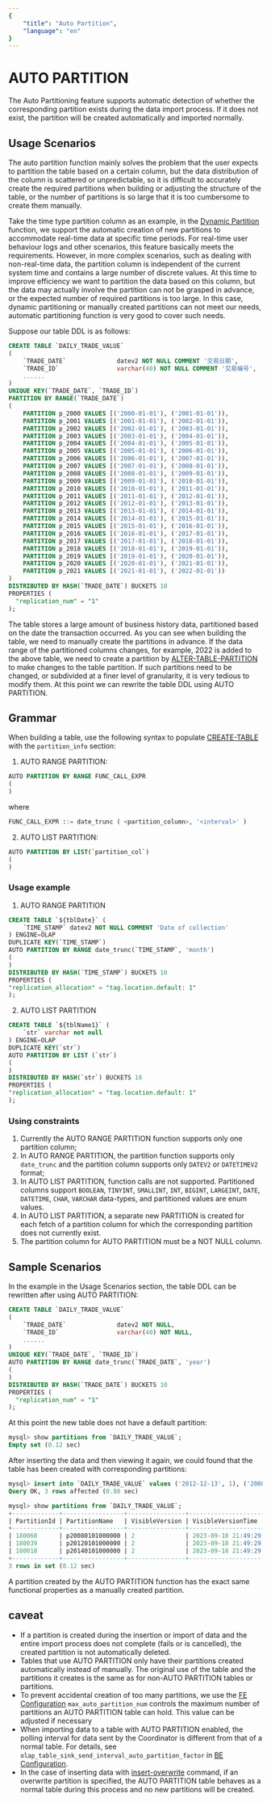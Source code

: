 ```yaml
---
{
    "title": "Auto Partition",
    "language": "en"
}
---
```


<!-- 
Licensed to the Apache Software Foundation (ASF) under one
or more contributor license agreements.  See the NOTICE file
distributed with this work for additional information
regarding copyright ownership.  The ASF licenses this file
to you under the Apache License, Version 2.0 (the
"License"); you may not use this file except in compliance
with the License.  You may obtain a copy of the License at

  http://www.apache.org/licenses/LICENSE-2.0

Unless required by applicable law or agreed to in writing,
software distributed under the License is distributed on an
"AS IS" BASIS, WITHOUT WARRANTIES OR CONDITIONS OF ANY
KIND, either express or implied.  See the License for the
specific language governing permissions and limitations
under the License.
-->

# AUTO PARTITION

<version since="2.1">

</version>

The Auto Partitioning feature supports automatic detection of whether the corresponding partition exists during the data import process. If it does not exist, the partition will be created automatically and imported normally.

## Usage Scenarios

The auto partition function mainly solves the problem that the user expects to partition the table based on a certain column, but the data distribution of the column is scattered or unpredictable, so it is difficult to accurately create the required partitions when building or adjusting the structure of the table, or the number of partitions is so large that it is too cumbersome to create them manually.

Take the time type partition column as an example, in the [Dynamic Partition](./dynamic-partition) function, we support the automatic creation of new partitions to accommodate real-time data at specific time periods. For real-time user behaviour logs and other scenarios, this feature basically meets the requirements. However, in more complex scenarios, such as dealing with non-real-time data, the partition column is independent of the current system time and contains a large number of discrete values. At this time to improve efficiency we want to partition the data based on this column, but the data may actually involve the partition can not be grasped in advance, or the expected number of required partitions is too large. In this case, dynamic partitioning or manually created partitions can not meet our needs, automatic partitioning function is very good to cover such needs.

Suppose our table DDL is as follows:

```sql
CREATE TABLE `DAILY_TRADE_VALUE`
(
    `TRADE_DATE`              datev2 NOT NULL COMMENT '交易日期',
    `TRADE_ID`                varchar(40) NOT NULL COMMENT '交易编号',
    ......
)
UNIQUE KEY(`TRADE_DATE`, `TRADE_ID`)
PARTITION BY RANGE(`TRADE_DATE`)
(
    PARTITION p_2000 VALUES [('2000-01-01'), ('2001-01-01')),
    PARTITION p_2001 VALUES [('2001-01-01'), ('2002-01-01')),
    PARTITION p_2002 VALUES [('2002-01-01'), ('2003-01-01')),
    PARTITION p_2003 VALUES [('2003-01-01'), ('2004-01-01')),
    PARTITION p_2004 VALUES [('2004-01-01'), ('2005-01-01')),
    PARTITION p_2005 VALUES [('2005-01-01'), ('2006-01-01')),
    PARTITION p_2006 VALUES [('2006-01-01'), ('2007-01-01')),
    PARTITION p_2007 VALUES [('2007-01-01'), ('2008-01-01')),
    PARTITION p_2008 VALUES [('2008-01-01'), ('2009-01-01')),
    PARTITION p_2009 VALUES [('2009-01-01'), ('2010-01-01')),
    PARTITION p_2010 VALUES [('2010-01-01'), ('2011-01-01')),
    PARTITION p_2011 VALUES [('2011-01-01'), ('2012-01-01')),
    PARTITION p_2012 VALUES [('2012-01-01'), ('2013-01-01')),
    PARTITION p_2013 VALUES [('2013-01-01'), ('2014-01-01')),
    PARTITION p_2014 VALUES [('2014-01-01'), ('2015-01-01')),
    PARTITION p_2015 VALUES [('2015-01-01'), ('2016-01-01')),
    PARTITION p_2016 VALUES [('2016-01-01'), ('2017-01-01')),
    PARTITION p_2017 VALUES [('2017-01-01'), ('2018-01-01')),
    PARTITION p_2018 VALUES [('2018-01-01'), ('2019-01-01')),
    PARTITION p_2019 VALUES [('2019-01-01'), ('2020-01-01')),
    PARTITION p_2020 VALUES [('2020-01-01'), ('2021-01-01')),
    PARTITION p_2021 VALUES [('2021-01-01'), ('2022-01-01'))
)
DISTRIBUTED BY HASH(`TRADE_DATE`) BUCKETS 10
PROPERTIES (
  "replication_num" = "1"
);
```

The table stores a large amount of business history data, partitioned based on the date the transaction occurred. As you can see when building the table, we need to manually create the partitions in advance. If the data range of the partitioned columns changes, for example, 2022 is added to the above table, we need to create a partition by [ALTER-TABLE-PARTITION](../../sql-manual/sql-reference/Data-Definition-Statements/Alter/ALTER-TABLE-PARTITION) to make changes to the table partition. If such partitions need to be changed, or subdivided at a finer level of granularity, it is very tedious to modify them. At this point we can rewrite the table DDL using AUTO PARTITION.

## Grammar

When building a table, use the following syntax to populate [CREATE-TABLE](../../sql-manual/sql-reference/Data-Definition-Statements/Create/CREATE-TABLE) with the `partition_info` section:

1. AUTO RANGE PARTITION:

  ```sql
  AUTO PARTITION BY RANGE FUNC_CALL_EXPR
  (
  )
  ```
  where
  ```sql
  FUNC_CALL_EXPR ::= date_trunc ( <partition_column>, '<interval>' )
  ```

2. AUTO LIST PARTITION:

  ```sql
  AUTO PARTITION BY LIST(`partition_col`)
  (
  )
  ```

### Usage example

1. AUTO RANGE PARTITION

  ```sql
  CREATE TABLE `${tblDate}` (
      `TIME_STAMP` datev2 NOT NULL COMMENT 'Date of collection'
  ) ENGINE=OLAP
  DUPLICATE KEY(`TIME_STAMP`)
  AUTO PARTITION BY RANGE date_trunc(`TIME_STAMP`, 'month')
  (
  )
  DISTRIBUTED BY HASH(`TIME_STAMP`) BUCKETS 10
  PROPERTIES (
  "replication_allocation" = "tag.location.default: 1"
  );
  ```

2. AUTO LIST PARTITION

  ```sql
  CREATE TABLE `${tblName1}` (
      `str` varchar not null
  ) ENGINE=OLAP
  DUPLICATE KEY(`str`)
  AUTO PARTITION BY LIST (`str`)
  (
  )
  DISTRIBUTED BY HASH(`str`) BUCKETS 10
  PROPERTIES (
  "replication_allocation" = "tag.location.default: 1"
  );
  ```

### Using constraints

1. Currently the AUTO RANGE PARTITION function supports only one partition column;
2. In AUTO RANGE PARTITION, the partition function supports only `date_trunc` and the partition column supports only `DATEV2` or `DATETIMEV2` format;
3. In AUTO LIST PARTITION, function calls are not supported. Partitioned columns support `BOOLEAN`, `TINYINT`, `SMALLINT`, `INT`, `BIGINT`, `LARGEINT`, `DATE`, `DATETIME`, `CHAR`, `VARCHAR` data-types, and partitioned values are enum values.
4. In AUTO LIST PARTITION, a separate new PARTITION is created for each fetch of a partition column for which the corresponding partition does not currently exist.
5. The partition column for AUTO PARTITION must be a NOT NULL column.

## Sample Scenarios

In the example in the Usage Scenarios section, the table DDL can be rewritten after using AUTO PARTITION:

```sql
CREATE TABLE `DAILY_TRADE_VALUE`
(
    `TRADE_DATE`              datev2 NOT NULL,
    `TRADE_ID`                varchar(40) NOT NULL,
    ......
)
UNIQUE KEY(`TRADE_DATE`, `TRADE_ID`)
AUTO PARTITION BY RANGE date_trunc(`TRADE_DATE`, 'year')
(
)
DISTRIBUTED BY HASH(`TRADE_DATE`) BUCKETS 10
PROPERTIES (
  "replication_num" = "1"
);
```

At this point the new table does not have a default partition:
```sql
mysql> show partitions from `DAILY_TRADE_VALUE`;
Empty set (0.12 sec)
```

After inserting the data and then viewing it again, we could found that the table has been created with corresponding partitions:
```sql
mysql> insert into `DAILY_TRADE_VALUE` values ('2012-12-13', 1), ('2008-02-03', 2), ('2014-11-11', 3);
Query OK, 3 rows affected (0.88 sec)

mysql> show partitions from `DAILY_TRADE_VALUE`;
+-------------+-----------------+----------------+---------------------+--------+--------------+--------------------------------------------------------------------------------+-----------------+---------+----------------+---------------+---------------------+---------------------+--------------------------+----------+------------+-------------------------+-----------+
| PartitionId | PartitionName   | VisibleVersion | VisibleVersionTime  | State  | PartitionKey | Range                                                                          | DistributionKey | Buckets | ReplicationNum | StorageMedium | CooldownTime        | RemoteStoragePolicy | LastConsistencyCheckTime | DataSize | IsInMemory | ReplicaAllocation       | IsMutable |
+-------------+-----------------+----------------+---------------------+--------+--------------+--------------------------------------------------------------------------------+-----------------+---------+----------------+---------------+---------------------+---------------------+--------------------------+----------+------------+-------------------------+-----------+
| 180060      | p20080101000000 | 2              | 2023-09-18 21:49:29 | NORMAL | TRADE_DATE   | [types: [DATEV2]; keys: [2008-01-01]; ..types: [DATEV2]; keys: [2009-01-01]; ) | TRADE_DATE      | 10      | 1              | HDD           | 9999-12-31 23:59:59 |                     | NULL                     | 0.000    | false      | tag.location.default: 1 | true      |
| 180039      | p20120101000000 | 2              | 2023-09-18 21:49:29 | NORMAL | TRADE_DATE   | [types: [DATEV2]; keys: [2012-01-01]; ..types: [DATEV2]; keys: [2013-01-01]; ) | TRADE_DATE      | 10      | 1              | HDD           | 9999-12-31 23:59:59 |                     | NULL                     | 0.000    | false      | tag.location.default: 1 | true      |
| 180018      | p20140101000000 | 2              | 2023-09-18 21:49:29 | NORMAL | TRADE_DATE   | [types: [DATEV2]; keys: [2014-01-01]; ..types: [DATEV2]; keys: [2015-01-01]; ) | TRADE_DATE      | 10      | 1              | HDD           | 9999-12-31 23:59:59 |                     | NULL                     | 0.000    | false      | tag.location.default: 1 | true      |
+-------------+-----------------+----------------+---------------------+--------+--------------+--------------------------------------------------------------------------------+-----------------+---------+----------------+---------------+---------------------+---------------------+--------------------------+----------+------------+-------------------------+-----------+
3 rows in set (0.12 sec)
```

A partition created by the AUTO PARTITION function has the exact same functional properties as a manually created partition.

## caveat

- If a partition is created during the insertion or import of data and the entire import process does not complete (fails or is cancelled), the created partition is not automatically deleted.
- Tables that use AUTO PARTITION only have their partitions created automatically instead of manually. The original use of the table and the partitions it creates is the same as for non-AUTO PARTITION tables or partitions.
- To prevent accidental creation of too many partitions, we use the [FE Configuration](../../admin-manual/config/fe-config) `max_auto_partition_num` controls the maximum number of partitions an AUTO PARTITION table can hold. This value can be adjusted if necessary
- When importing data to a table with AUTO PARTITION enabled, the polling interval for data sent by the Coordinator is different from that of a normal table. For details, see `olap_table_sink_send_interval_auto_partition_factor` in [BE Configuration](../../admin-manual/config/be-config).
- In the case of inserting data with [insert-overwrite](../../sql-manual/sql-reference/Data-Manipulation-Statements/Manipulation/INSERT-OVERWRITE) command, if an overwrite partition is specified, the AUTO PARTITION table behaves as a normal table during this process and no new partitions will be created.
